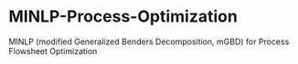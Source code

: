 # MINLP-Process-Optimization
MINLP (modified Generalized Benders Decomposition, mGBD) for Process Flowsheet Optimization
